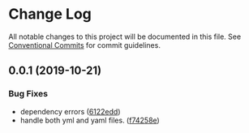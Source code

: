 # Change Log

All notable changes to this project will be documented in this file.
See [Conventional Commits](https://conventionalcommits.org) for commit guidelines.

## 0.0.1 (2019-10-21)


### Bug Fixes

* dependency errors ([6122edd](https://github.com/Webiny/webiny-js/commit/6122edd1d63f4a934f41b95001e4fd5a023c2757))
* handle both yml and yaml files. ([f74258e](https://github.com/Webiny/webiny-js/commit/f74258e197454a89c7e7491971dca938e0e1f824))
